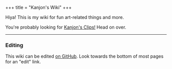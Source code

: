 +++
title = "Kanjon's Wiki"
+++

Hiya! This is my wiki for fun art-related things and more.

You're probably looking for [Kanjon's Clips!](/kanjons-clips) Head on over.

---

### Editing

This wiki can be edited [on GitHub](https://github.com/MtKanjon/wiki). Look towards the bottom of most pages for an "edit" link.
